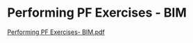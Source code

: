 # Performing PF Exercises - BIM

[Performing PF Exercises- BIM.pdf](Performing%20PF%20Exercises%20-%20BIM%20c2cc980e60dd4408b291a0278ea901fa/Performing_PF_Exercises-_BIM.pdf)